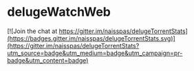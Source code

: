 # delugeWatchWeb

[![Join the chat at https://gitter.im/naisspas/delugeTorrentStats](https://badges.gitter.im/naisspas/delugeTorrentStats.svg)](https://gitter.im/naisspas/delugeTorrentStats?utm_source=badge&utm_medium=badge&utm_campaign=pr-badge&utm_content=badge)
